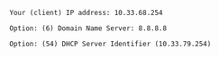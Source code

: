 ```
Your (client) IP address: 10.33.68.254
```

```
Option: (6) Domain Name Server: 8.8.8.8
```

```
Option: (54) DHCP Server Identifier (10.33.79.254)
```
